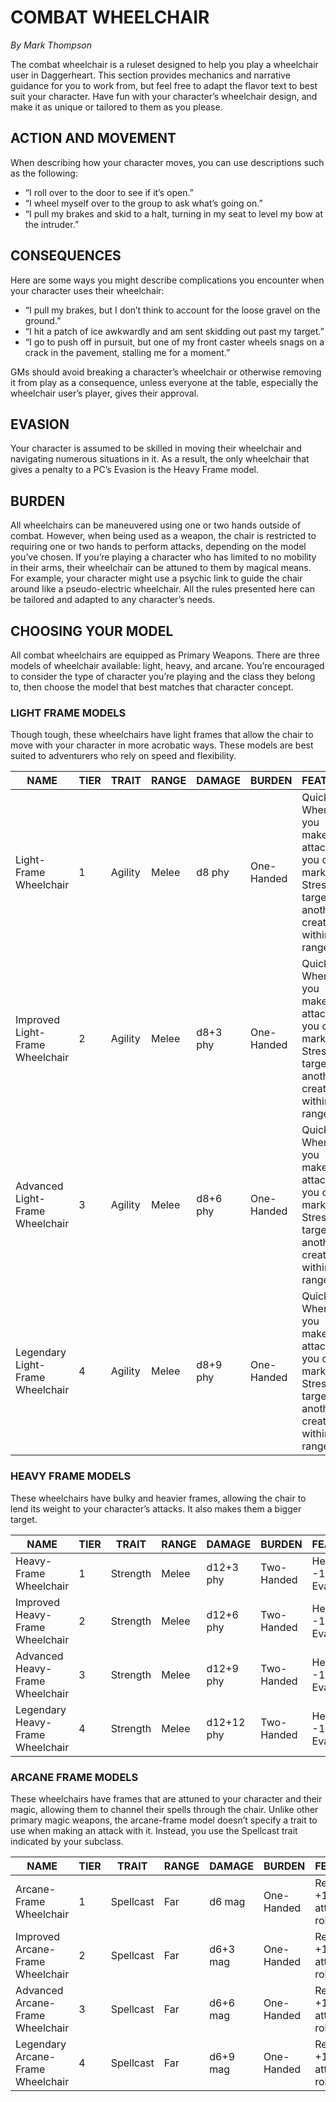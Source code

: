 # COMBAT WHEELCHAIR

*By Mark Thompson*

The combat wheelchair is a ruleset designed to help you play a wheelchair user in Daggerheart. This section provides mechanics and narrative guidance for you to work from, but feel free to adapt the flavor text to best suit your character. Have fun with your character’s wheelchair design, and make it as unique or tailored to them as you please.

## ACTION AND MOVEMENT

When describing how your character moves, you can use descriptions such as the following:

- “I roll over to the door to see if it’s open.”
- “I wheel myself over to the group to ask what’s going on.”
- “I pull my brakes and skid to a halt, turning in my seat to level my bow at the intruder.”

## CONSEQUENCES

Here are some ways you might describe complications you encounter when your character uses their wheelchair:

- “I pull my brakes, but I don’t think to account for the loose gravel on the ground.”
- “I hit a patch of ice awkwardly and am sent skidding out past my target.”
- “I go to push off in pursuit, but one of my front caster wheels snags on a crack in the pavement, stalling me for a moment.”

GMs should avoid breaking a character’s wheelchair or otherwise removing it from play as a consequence, unless everyone at the table, especially the wheelchair user’s player, gives their approval.

## EVASION

Your character is assumed to be skilled in moving their wheelchair and navigating numerous situations in it. As a result, the only wheelchair that gives a penalty to a PC’s Evasion is the Heavy Frame model.

## BURDEN

All wheelchairs can be maneuvered using one or two hands outside of combat. However, when being used as a weapon, the chair is restricted to requiring one or two hands to perform attacks, depending on the model you’ve chosen. If you’re playing a character who has limited to no mobility in their arms, their wheelchair can be attuned to them by magical means. For example, your character might use a psychic link to guide the chair around like a pseudo-electric wheelchair. All the rules presented here can be tailored and adapted to any character’s needs.

## CHOOSING YOUR MODEL

All combat wheelchairs are equipped as Primary Weapons. There are three models of wheelchair available: light, heavy, and arcane. You’re encouraged to consider the type of character you’re playing and the class they belong to, then choose the model that best matches that character concept.

### LIGHT FRAME MODELS

Though tough, these wheelchairs have light frames that allow the chair to move with your character in more acrobatic ways. These models are best suited to adventurers who rely on speed and flexibility.

| NAME | TIER | TRAIT | RANGE | DAMAGE | BURDEN | FEATURE |
|-------------------------------|------|--------|-------|---------|-----------|-------------------------------------------------------------------------|
| Light-Frame Wheelchair | 1 | Agility| Melee | d8 phy | One-Handed| Quick: When you make an attack, you can mark a Stress to target another creature within range. |
| Improved Light-Frame Wheelchair| 2 | Agility| Melee | d8+3 phy| One-Handed| Quick: When you make an attack, you can mark a Stress to target another creature within range. |
| Advanced Light-Frame Wheelchair| 3 | Agility| Melee | d8+6 phy| One-Handed| Quick: When you make an attack, you can mark a Stress to target another creature within range. |
| Legendary Light-Frame Wheelchair| 4 | Agility| Melee | d8+9 phy| One-Handed| Quick: When you make an attack, you can mark a Stress to target another creature within range. |

### HEAVY FRAME MODELS

These wheelchairs have bulky and heavier frames, allowing the chair to lend its weight to your character’s attacks. It also makes them a bigger target.

| NAME | TIER | TRAIT | RANGE | DAMAGE | BURDEN | FEATURE |
|-------------------------------|------|--------|-------|---------|-----------|-------------------|
| Heavy-Frame Wheelchair | 1 | Strength | Melee | d12+3 phy | Two-Handed | Heavy: -1 to Evasion |
| Improved Heavy-Frame Wheelchair | 2 | Strength | Melee | d12+6 phy | Two-Handed | Heavy: -1 to Evasion |
| Advanced Heavy-Frame Wheelchair | 3 | Strength | Melee | d12+9 phy | Two-Handed | Heavy: -1 to Evasion |
| Legendary Heavy-Frame Wheelchair | 4 | Strength | Melee | d12+12 phy | Two-Handed | Heavy: -1 to Evasion |

### ARCANE FRAME MODELS

These wheelchairs have frames that are attuned to your character and their magic, allowing them to channel their spells through the chair. Unlike other primary magic weapons, the arcane-frame model doesn’t specify a trait to use when making an attack with it. Instead, you use the Spellcast trait indicated by your subclass.

| NAME | TIER | TRAIT | RANGE | DAMAGE | BURDEN | FEATURE |
|-------------------------------|------|--------|-------|---------|-----------|-------------------------|
| Arcane-Frame Wheelchair | 1 | Spellcast | Far | d6 mag | One-Handed | Reliable: +1 to attack rolls |
| Improved Arcane-Frame Wheelchair | 2 | Spellcast | Far | d6+3 mag | One-Handed | Reliable: +1 to attack rolls |
| Advanced Arcane-Frame Wheelchair | 3 | Spellcast | Far | d6+6 mag | One-Handed | Reliable: +1 to attack rolls |
| Legendary Arcane-Frame Wheelchair | 4 | Spellcast | Far | d6+9 mag | One-Handed | Reliable: +1 to attack rolls |

